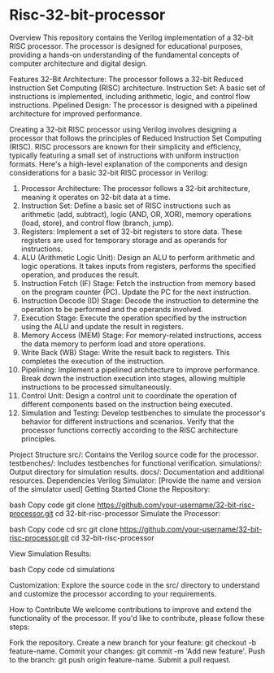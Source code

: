 # Risc-32-bit-processor

Overview
This repository contains the Verilog implementation of a 32-bit RISC processor. The processor is designed for educational purposes, providing a hands-on understanding of the fundamental concepts of computer architecture and digital design.

Features
32-Bit Architecture: The processor follows a 32-bit Reduced Instruction Set Computing (RISC) architecture.
Instruction Set: A basic set of instructions is implemented, including arithmetic, logic, and control flow instructions.
Pipelined Design: The processor is designed with a pipelined architecture for improved performance.


Creating a 32-bit RISC processor using Verilog involves designing a processor that follows the principles of Reduced Instruction Set Computing (RISC). RISC processors are known for their simplicity and efficiency, typically featuring a small set of instructions with uniform instruction formats. Here's a high-level explanation of the components and design considerations for a basic 32-bit RISC processor in Verilog:

1. Processor Architecture:
The processor follows a 32-bit architecture, meaning it operates on 32-bit data at a time.
2. Instruction Set:
Define a basic set of RISC instructions such as arithmetic (add, subtract), logic (AND, OR, XOR), memory operations (load, store), and control flow (branch, jump).
3. Registers:
Implement a set of 32-bit registers to store data. These registers are used for temporary storage and as operands for instructions.
4. ALU (Arithmetic Logic Unit):
Design an ALU to perform arithmetic and logic operations. It takes inputs from registers, performs the specified operation, and produces the result.
5. Instruction Fetch (IF) Stage:
Fetch the instruction from memory based on the program counter (PC). Update the PC for the next instruction.
6. Instruction Decode (ID) Stage:
Decode the instruction to determine the operation to be performed and the operands involved.
7. Execution Stage:
Execute the operation specified by the instruction using the ALU and update the result in registers.
8. Memory Access (MEM) Stage:
For memory-related instructions, access the data memory to perform load and store operations.
9. Write Back (WB) Stage:
Write the result back to registers. This completes the execution of the instruction.
10. Pipelining:
Implement a pipelined architecture to improve performance. Break down the instruction execution into stages, allowing multiple instructions to be processed simultaneously.
11. Control Unit:
Design a control unit to coordinate the operation of different components based on the instruction being executed.
12. Simulation and Testing:
Develop testbenches to simulate the processor's behavior for different instructions and scenarios. Verify that the processor functions correctly according to the RISC architecture principles.






Project Structure
src/: Contains the Verilog source code for the processor.
testbenches/: Includes testbenches for functional verification.
simulations/: Output directory for simulation results.
docs/: Documentation and additional resources.
Dependencies
Verilog Simulator: [Provide the name and version of the simulator used]
Getting Started
Clone the Repository:

bash
Copy code
git clone https://github.com/your-username/32-bit-risc-processor.git
cd 32-bit-risc-processor
Simulate the Processor:

bash
Copy code
cd src
git clone https://github.com/your-username/32-bit-risc-processor.git
cd 32-bit-risc-processor

View Simulation Results:

bash
Copy code
cd simulations

Customization:
Explore the source code in the src/ directory to understand and customize the processor according to your requirements.

How to Contribute
We welcome contributions to improve and extend the functionality of the processor. If you'd like to contribute, please follow these steps:

Fork the repository.
Create a new branch for your feature: git checkout -b feature-name.
Commit your changes: git commit -m 'Add new feature'.
Push to the branch: git push origin feature-name.
Submit a pull request.
